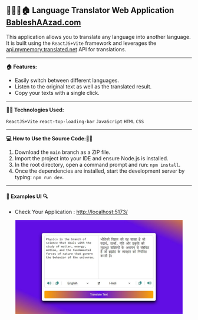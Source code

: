 ## 🚗👨‍🎓🏠 Language Translator Web Application [BableshAAzad.com](https://www.bableshaazad.com)

This application allows you to translate any language into another language. It is built using the `ReactJS+Vite` framework and leverages the [api.mymemory.translated.net](https://mymemory.translated.net/doc/spec.php) API for translations.

---

**🏠 Features:**
- Easily switch between different languages.
- Listen to the original text as well as the translated result.
- Copy your texts with a single click.

---

**🧑‍💻 Technologies Used:**

`ReactJS+Vite` `react-top-loading-bar` `JavaScript` `HTML` `CSS`

---

**💻 How to Use the Source Code:🧑‍💻**

1. Download the `main` branch as a ZIP file.
2. Import the project into your IDE and ensure Node.js is installed.
3. In the root directory, open a command prompt and run: `npm install`.
4. Once the dependencies are installed, start the development server by typing: `npm run dev`.

---

#### 📝 Examples UI 🔍

- Check Your Application : [http://localhost:5173/](http://localhost:5173/)
<p align="center">
  <img src="./project_images/home.jpeg" alt="home" width="90%"/>
</p>

